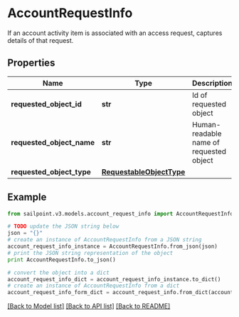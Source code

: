 # AccountRequestInfo

If an account activity item is associated with an access request, captures details of that request.

## Properties

Name | Type | Description | Notes
------------ | ------------- | ------------- | -------------
**requested_object_id** | **str** | Id of requested object | [optional] 
**requested_object_name** | **str** | Human-readable name of requested object | [optional] 
**requested_object_type** | [**RequestableObjectType**](RequestableObjectType.md) |  | [optional] 

## Example

```python
from sailpoint.v3.models.account_request_info import AccountRequestInfo

# TODO update the JSON string below
json = "{}"
# create an instance of AccountRequestInfo from a JSON string
account_request_info_instance = AccountRequestInfo.from_json(json)
# print the JSON string representation of the object
print AccountRequestInfo.to_json()

# convert the object into a dict
account_request_info_dict = account_request_info_instance.to_dict()
# create an instance of AccountRequestInfo from a dict
account_request_info_form_dict = account_request_info.from_dict(account_request_info_dict)
```
[[Back to Model list]](../README.md#documentation-for-models) [[Back to API list]](../README.md#documentation-for-api-endpoints) [[Back to README]](../README.md)


